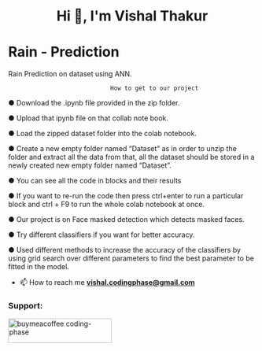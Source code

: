 <h1 align="center">Hi 👋, I'm Vishal Thakur</h1>

# Rain - Prediction

Rain Prediction on  dataset using ANN.

                                 How to get to our project

● Download the .ipynb file provided in the zip folder.

● Upload that ipynb file on that collab note book.

● Load the zipped dataset folder into the colab notebook.

● Create a new empty folder named “Dataset” as in order to unzip the folder and
extract all the data from that, all the dataset should be stored in a newly created
new empty folder named “Dataset”.

● You can see all the code in blocks and their results

● If you want to re-run the code then press ctrl+enter to run a particular block and
ctrl + F9 to run the whole colab notebook at once.

● Our project is on Face masked detection which detects masked faces.

● Try different classifiers if you want for better accuracy.

● Used different methods to increase the accuracy of the classifiers by using grid
search over different parameters to find the best parameter to be fitted in the
model.

- 📫 How to reach me **vishal.codingphase@gmail.com**

<h3 align="left">Support:</h3>
<p><a href="https://www.buymeacoffee.com/buymeacoffee coding-phase"> <img align="left" src="https://cdn.buymeacoffee.com/buttons/v2/default-yellow.png" height="50" width="210" alt="buymeacoffee coding-phase" /></a></p><br><br>
